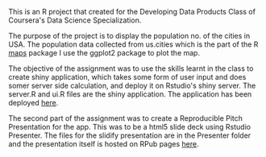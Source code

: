 This is an R project that created for the Developing Data Products Class of Coursera's Data Science Specialization.

The purpose of the project is to display the population no. of the cities in USA. The population data collected from us.cities which is the part of the R [maps](https://cran.r-project.org/web/packages/maps/index.html) package I use the ggplot2 package to plot the map.

The objective of the assignment was to use the skills learnt in the class to create shiny application, which takes some form of user input and does somer server side calculation, and deploy it on Rstudio's shiny server. The server.R and ui.R files are the shiny application. The application has been deployed [here](https://itexpertsh.shinyapps.io/usa_populations/).

The second part of the assignment was to create a Reproducible Pitch Presentation for the app. This was to be a html5 slide deck using Rstudio Presenter. The files for the slidify presentation are in the Presenter folder and the presentation itself is hosted on RPub pages [here](https://rpubs.com/itexpertsh/184539).
